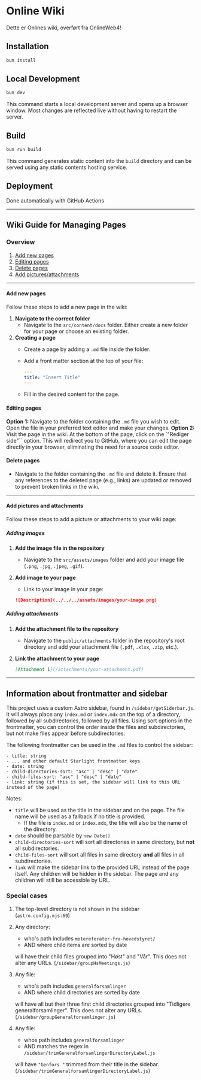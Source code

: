 # Online Wiki

Dette er Onlines wiki, overført fra OnlineWeb4!

## Installation

```sh
bun install
```

## Local Development

```sh
bun dev
```

This command starts a local development server and opens up a browser window. Most changes are reflected live without having to restart the server.

## Build

```sh
bun run build
```

This command generates static content into the `build` directory and can be served using any static contents hosting service.

## Deployment

Done automatically with GitHub Actions

---

## Wiki Guide for Managing Pages

### Overview

1. [Add new pages](#add-new-pages)
2. [Editing pages](#editing-pages)
3. [Delete pages](#delete-pages)
4. [Add pictures/attachments](#add-pictures-and-attachments)

---

#### Add new pages

Follow these steps to add a new page in the wiki:

1. **Navigate to the correct folder**
   - Navigate to the `src/content/docs` folder. Either create a new folder for your page or choose an existing folder.
2. **Creating a page**
   - Create a page by adding a `.md` file inside the folder.
   - Add a front matter section at the top of your file:
  
        ```yaml
        ---
        title: "Insert Title"
        ---
        ```

   - Fill in the desired content for the page.

#### Editing pages

  **Option 1:** Navigate to the folder containing the `.md` file you wish to edit. Open the file in your preferred text editor and make your changes.
  **Option 2:** Visit the page in the wiki. At the bottom of the page, click on the `"Rediger side"`` option. This will redirect you to GitHub, where you can edit the page directly in your browser, eliminating the need for a source code editor.

#### Delete pages

- Navigate to the folder containing the `.md` file and delete it. Ensure that any references to the deleted page (e.g., links) are updated or removed to prevent broken links in the wiki.

---

#### Add pictures and attachments

Follow these steps to add a picture or attachments to your wiki page:

##### Adding images

1. **Add the image file in the repository**
   - Navigate to the `src/assets/images` folder and add your image file (`.png`, `.jpg`, `.jpeg`, `.gif`).
2. **Add image to your page**
   - Link to your image in your page:
  
    ```markdown
    ![Description](../../../assets/images/your-image.png)
    ```

##### Adding attachments

1. **Add the attachment file to the repository**
   - Navigate to the `public/attachments` folder in the repository's root directory and add your attachment file (`.pdf`, `.xlsx`, `.zip`, etc.).
2. **Link the attachment to your page**
  
    ```markdown
    [Attachment 1](/attachments/your-attachment.pdf)
    ```

---

## Information about frontmatter and sidebar

This project uses a custom Astro sidebar, found in `/sidebar/getSiderbar.js`. It will always place any `index.md` or `index.mdx` on the top of a directory, followed by all subdirectories, followed by all files. Using sort options in the frontmatter, you can control the order inside the files and subdirectories, but not make files appear before subdirectories.

The following frontmatter can be used in the `.md` files to control the sidebar:

```
- title: string
- ... and other default Starlight frontmatter keys
- date: string
- child-directories-sort: "asc" | "desc" | "date"
- child-files-sort: "asc" | "desc" | "date"
- link: string (if this is set, the sidebar will link to this URL instead of the page)
```

Notes:

- `title` will be used as the title in the sidebar and on the page. The file name will be used as a fallback if no title is provided.
  - If the file is `index.md` or `index.mdx`, the title will also be the name of the directory.
- `date` should be parsable by `new Date()`
- `child-directories-sort` will sort all directories in same directory, but **not** all subdirectories.
- `child-files-sort` will sort all files in same directory **and** all files in all subdirectories.
- `link` will make the sidebar link to the provided URL instead of the page itself. Any children will be hidden in the sidebar. The page and any children will still be accessible by URL.

### Special cases

1. The top-level directory is not shown in the sidebar (`astro.config.mjs:69`)
2. Any directory:
    - who's path includes `motereferater-fra-hovedstyret/`
    - AND where child items are sorted by date
   
   will have their child files grouped into "Høst" and "Vår". This does not alter any URLs. (`/sidebar/groupHsMeetings.js`)
3. Any file:
    - who's path includes `generalforsamlinger`
    - AND where child directories are sorted by date
    
    will have all but their three first child directories grouped into "Tidligere generalforsamlinger". This does not alter any URLs. (`/sidebar/groupGeneralforsamlinger.js`)
4. Any file:
    - whos path includes `generalforsamlinger`
    - AND matches the regex in `/sidebar/trimGeneralforsamlingerDirectoryLabel.js`
    
    will have `"Genfors "` trimmed from their title in the sidebar. (`/sidebar/trimGeneralforsamlingerDirectoryLabel.js`)
